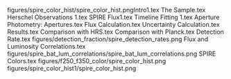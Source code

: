 
figures/spire_color_hist/spire_color_hist.pngIntro1.tex
The Sample.tex
Herschel Observations 1.tex
SPIRE Flux1.tex
Timeline Fitting 1.tex
Aperture Photometry: Apertures.tex
Flux Calculation.tex
Uncertainty Calculation.tex
Results.tex
Comparison with HRS.tex
Comparison with Planck.tex
Detection Rate.tex
figures/detection_fraction/spire_detection_rates.png
Flux and Luminosity Correlations.tex
figures/spire_bat_lum_correlations/spire_bat_lum_correlations.png
SPIRE Colors.tex
figures/f250_f350_color/spire_color_hist.png
figures/spire_color_hist1/spire_color_hist.png
